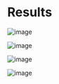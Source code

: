 # Results

![image](https://user-images.githubusercontent.com/84629235/141499241-d9cf6be8-6fa8-46b6-84af-e64d88090b53.png)

![image](https://user-images.githubusercontent.com/84629235/141499418-67f18d66-ec21-4418-8e68-f45f5568fcff.png)

![image](https://user-images.githubusercontent.com/84629235/141499463-0e5f4fa9-932d-4f76-91ec-f0ae85c31a5f.png)

![image](https://user-images.githubusercontent.com/84629235/141499497-fbce27a8-5d38-4459-9fcd-fdf7fc9c7e55.png)

